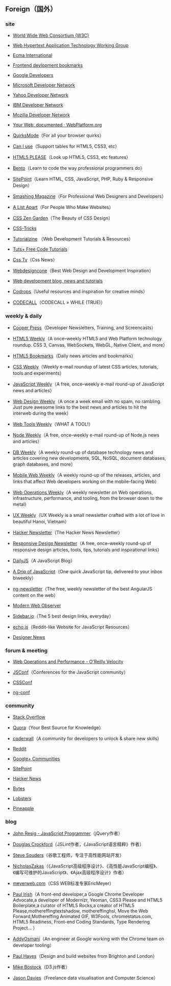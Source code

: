 ## Foreign（国外）

### site

- [World Wide Web Consortium (W3C)](http://www.w3.org/)

- [Web Hypertext Application Technology Working Group](https://whatwg.org/)

- [Ecma International](http://www.ecma-international.org/)

- [Frontend devlopment bookmarks](https://github.com/dypsilon/frontend-dev-bookmarks)

- [Google Developers](https://developers.google.com/)

- [Microsoft Developer Network](http://msdn.microsoft.com/)

- [Yahoo Developer Network](https://developer.yahoo.com/)

- [IBM Developer Network](http://www.ibm.com/developerworks/)

- [Mozilla Developer Network](https://developer.mozilla.org/en/)

- [Your Web, documented · WebPlatform.org](http://www.webplatform.org/)

- [QuirksMode](http://quirksmode.org/)（For all your browser quirks）

- [Can I use](http://caniuse.com/)（Support tables for HTML5, CSS3, etc）

- [HTML5 PLEASE](http://html5please.com/)（Look up HTML5, CSS3, etc features）

- [Bento](https://www.bento.io/)（Learn to code the way professional programmers do）

- [SitePoint](http://www.sitepoint.com/)（Learn HTML, CSS, JavaScript, PHP, Ruby & Responsive Design）

- [Smashing Magazine](http://www.smashingmagazine.com/)（For Professional Web Designers and Developers）

- [A List Apart](http://alistapart.com/)（For People Who Make Websites）

- [CSS Zen Garden](http://www.csszengarden.com/)（The Beauty of CSS Design）

- [CSS-Tricks](http://css-tricks.com/)

- [Tutorialzine](http://tutorialzine.com/) （Web Development Tutorials & Resources）

- [Tuts+ Free Code Tutorials](http://code.tutsplus.com/)

- [Css Tv](http://css.tv/)（Css News）

- [Webdesigncone](http://webdesigncone.com/)（Best Web Design and Development Inspiration）

- [Web development blog, news and tutorials](http://www.developerdrive.com/)

- [Codrops](http://tympanus.net/codrops/)（Useful resources and inspiration for creative minds）

- [CODECALL](http://codecall.net/)（CODECALL » WHILE (TRUE)）

### weekly & daily

- [Cooper Press](https://cooperpress.com/)（Developer Newsletters, Training, and Screencasts）

- [HTML5 Weekly](http://html5weekly.com/)（A once–weekly HTML5 and Web Platform technology roundup. CSS 3, Canvas, WebSockets, WebGL, Native Client, and more）

- [HTML5 Bookmarks](http://html5bookmarks.com/)（Daily news articles and bookmarks）

- [CSS Weekly](http://javascriptweekly.com/)（Weekly e-mail roundup of latest CSS articles, tutorials, tools and experiments）

- [JavaScript Weekly](http://javascriptweekly.com/)（A free, once–weekly e-mail round-up of JavaScript news and articles）

- [Web Design Weekly](http://web-design-weekly.com/)（A once a week email with no spam, no rambling. Just pure awesome links to the best news and articles to hit the interweb during the week）

- [Web Tools Weekly](http://webtoolsweekly.com/)（WHAT A TOOL!）

- [Node Weekly](http://nodeweekly.com/)（A free, once–weekly e-mail round-up of Node.js news and articles）

- [DB Weekly](http://dbweekly.com/)（A weekly round-up of database technology news and articles covering new developments, SQL, NoSQL, document databases, graph databases, and more）

- [Mobile Web Weekly](http://mobilewebweekly.co/)（A weekly round-up of the releases, articles, and links that affect Web developers working on the mobile-facing Web）

- [Web Operations Weekly](http://webopsweekly.com/)（A weekly newsletter on Web operations, infrastructure, performance, and tooling, from the browser down to the metal）

- [UX Weekly](http://uxwkly.com/)（UX Weekly is a small newsletter crafted with a lot of love in beautiful Hanoi, Vietnam）

- [Hacker Newsletter](http://www.hackernewsletter.com/)（The Hacker News Newsletter）

- [Responsive Design Newsletter](http://responsivedesignweekly.com/)（A free, once–weekly round-up of responsive design articles, tools, tips, tutorials and inspirational links）

- [DailyJS](http://dailyjs.com/)（A JavaScript Blog）

- [A Drip of JavaScript](http://designpepper.com/a-drip-of-javascript/)（One quick JavaScript tip, delivered to your inbox biweekly）

- [ng-newsletter](http://www.ng-newsletter.com/)（The free, weekly newsletter of the best AngularJS content on the web）

- [Modern Web Observer](http://modernweb.com/modern-web-observer/)

- [Sidebar.io](http://sidebar.io/)（The 5 best design links, everyday）

- [echo.js](http://www.echojs.com/)（Reddit-like Website for JavaScript Resources）

- [Designer News](https://news.layervault.com/)

### forum & meeting

- [Web Operations and Performance - O'Reilly Velocity](http://velocityconf.com/)

- [JSConf](http://jsconf.com/)（Conferences for the JavaScript community）

- [CSSConf](http://2014.cssconf.com/)

- [ng-conf](http://www.ng-conf.org/)

### community

- [Stack Overflow](http://stackoverflow.com/)

- [Quora](https://www.quora.com/)（Your Best Source for Knowledge）

- [coderwall](https://coderwall.com/)（A community for developers to unlock & share new skills）

- [Reddit](http://www.reddit.com/r/programming)

- [Google+ Communities](https://plus.google.com/communities)

- [SitePoint](http://www.sitepoint.com/forums/)

- [Hacker News](https://news.ycombinator.com/news)

- [Bytes](http://bytes.com/)

- [Lobsters](https://lobste.rs/)

- [Pineapple](http://pineapple.io/)

### blog

- [John Resig - JavaScript Programmer](http://ejohn.org/)（jQuery作者）

- [Douglas Crockford](http://crockford.com/)（JSLint作者，《JavaScript语言精粹》作者）

- [Steve Souders](http://www.stevesouders.com)（谷歌工程师，专注于高性能网站开发）

- [NicholasZakas](http://www.nczonline.net/)（《JavaScript高级程序设计》、《高性能JavaScript编程》、《编写可维护的JavaScript》、《Ajax高级程序设计》作者）

- [meyerweb.com](http://meyerweb.com/)（CSS WEB标准专家EricMeyer）

- [Paul Irish](http://www.paulirish.com/)（A front-end developer,a Google Chrome Developer Advocate,a developer of Modernizr, Yeoman, CSS3 Please and HTML5 Boilerplate,a curator of HTML5 Rocks,a creator of HTML5 Please,mothereffingtextshadow, mothereffinghsl, Move the Web Forward,Mothereffing Animated GIF, W3Fools, chromestatus.com, HTML5 Readiness, Front-end Coding Standards, Type Rendering Project… ）

- [AddyOsmani](http://addyosmani.com/blog/)（An engineer at Google working with the Chrome team on developer tooling）

- [Paul Hayes](http://paulrhayes.com/)（Design and build websites from Brighton and London）

- [Mike Bostock](http://bost.ocks.org/mike/)（D3.js作者）

- [Jason Davies](http://www.jasondavies.com/)（Freelance data visualisation and Computer Science）
